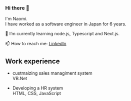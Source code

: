### Hi there 👋
I'm Naomi.  
I have worked as a software engineer in Japan for 6 years.

🌱 I’m currently learning node.js, Typescript and Next.js.

📫 How to reach me: [LinkedIn](www.linkedin.com/in/nao-g-55822a2bb)

Work experience
---  
- custmaizing sales managiment system  
VB.Net

- Developing a HR system  
HTML, CSS, JavaScript




<!--
**naomiTak/naomiTak** is a ✨ _special_ ✨ repository because its `README.md` (this file) appears on your GitHub profile.

Here are some ideas to get you started:

- 🔭 I’m currently working on ...
- 🌱 I’m currently learning ...
- 👯 I’m looking to collaborate on ...
- 🤔 I’m looking for help with ...
- 💬 Ask me about ...
- 📫 How to reach me: ...
- 😄 Pronouns: ...
- ⚡ Fun fact: ...
-->
